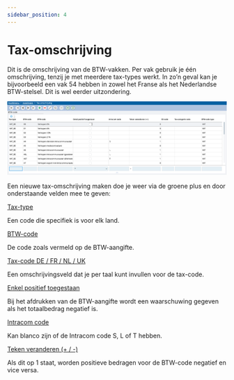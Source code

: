 ```yaml
---
sidebar_position: 4
---
```


# Tax-omschrijving

Dit is de omschrijving van de BTW-vakken. Per vak gebruik je één omschrijving, tenzij je met meerdere tax-types werkt. In zo’n geval kan je bijvoorbeeld een vak 54 hebben in zowel het Franse als het Nederlandse BTW-stelsel. Dit is wel eerder uitzondering.


![alt text](/img/images/image257.png)


Een nieuwe tax-omschrijving maken doe je weer via de groene plus en door onderstaande velden mee te geven:


<u>Tax-type</u>

Een code die specifiek is voor elk land.


<u>BTW-code</u>

De code zoals vermeld op de BTW-aangifte.


<u>Tax-code DE / FR / NL / UK</u>

Een omschrijvingsveld dat je per taal kunt invullen voor de tax-code.


<u>Enkel positief toegestaan</u>

Bij het afdrukken van de BTW-aangifte wordt een waarschuwing gegeven als het totaalbedrag negatief is.


<u>Intracom code</u>

Kan blanco zijn of de Intracom code S, L of T hebben.


<u>Teken veranderen (+ / -)</u>

Als dit op 1 staat, worden positieve bedragen voor de BTW-code negatief en vice versa.